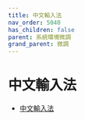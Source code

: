 ```yaml
---
title: 中文輸入法
nav_order: 5040
has_children: false
parent: 系統環境微調
grand_parent: 微調
---
```



# 中文輸入法


* [中文輸入法](https://samwhelp.github.io/note-about-ubuntu/read/subject/im.html)
